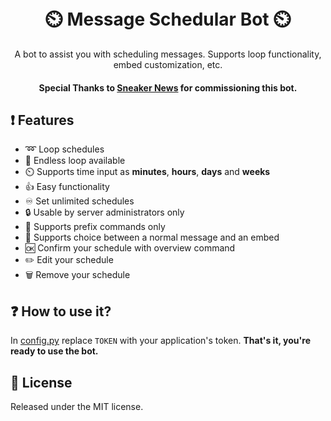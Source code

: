 <h1 align="center">
  <br>
   ⏲️ Message Schedular Bot ⏲️
  <br>
</h1>
<p align="center">A bot to assist you with scheduling messages. Supports loop functionality, embed customization, etc.</p>
<h4 align="center"> Special Thanks to <a href="https://sneakernews.com/">Sneaker News</a> for commissioning this bot.</h4>

## ❗ Features
* ➿ Loop schedules 
* 🔁 Endless loop available
* ⏲️ Supports time input as **minutes**, **hours**, **days** and **weeks**
* 👍 Easy functionality
* ♾️ Set unlimited schedules 
* 🔒 Usable by server administrators only
* 🤖 Supports prefix commands only
* 💬 Supports choice between a normal message and an embed
* 🆗 Confirm your schedule with overview command
* ✏️ Edit your schedule
* 🗑️ Remove your schedule


## ❓ How to use it?
In [config.py](https://github.com/DorianAarno/MessageSchedularBot/blob/main/config.py) replace `TOKEN` with your application's token. 
**That's it, you're ready to use the bot.**
 
## 🔖 License
Released under the MIT license.
